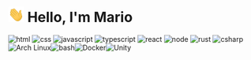 # <img src="https://github.com/SatYu26/SatYu26/raw/master/Assets/Hi.gif" alt="handwave" width="32"/> Hello, I'm Mario

<img src="https://user-images.githubusercontent.com/95534180/151720587-570c5152-474a-49d3-8ea5-96a7221ae58d.png" alt="html" width="32"/> <img src="https://user-images.githubusercontent.com/95534180/151720575-1fc9a4d1-b778-404d-a301-4397a6d7581a.png" alt="css" width="32"/> <img src="https://upload.wikimedia.org/wikipedia/commons/6/6a/JavaScript-logo.png" alt="javascript" width="32"/> <img src="https://upload.wikimedia.org/wikipedia/commons/thumb/4/4c/Typescript_logo_2020.svg/1200px-Typescript_logo_2020.svg.png" alt="typescript" width="32"/> <img src="https://upload.wikimedia.org/wikipedia/commons/thumb/a/a7/React-icon.svg/2300px-React-icon.svg.png" alt="react" width="32"/> <img src="https://upload.wikimedia.org/wikipedia/commons/thumb/d/d9/Node.js_logo.svg/1280px-Node.js_logo.svg.png" alt="node" height="32"/> <img src="https://rust-lang.org/logos/rust-logo-512x512.png" alt="rust" width="32"/> <img src="https://seeklogo.com/images/C/c-sharp-c-logo-02F17714BA-seeklogo.com.png" alt="csharp" width="32"/><img src="https://wiki.installgentoo.com/images/f/f9/Arch-linux-logo.png" alt="Arch Linux" width="32"/><img src="https://upload.wikimedia.org/wikipedia/commons/thumb/4/4b/Bash_Logo_Colored.svg/1200px-Bash_Logo_Colored.svg.png" alt="bash" width="32"/><img src="https://www.docker.com/wp-content/uploads/2022/03/vertical-logo-monochromatic.png" alt="Docker" width="32"/><img src="https://cdn.freebiesupply.com/logos/large/2x/unity-69-logo-png-transparent.png" alt="Unity" width="32"/>
